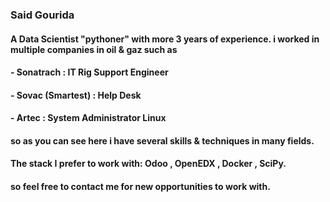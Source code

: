 ### Said Gourida

#### A Data Scientist "pythoner" with more 3 years of experience. i worked in multiple companies in oil & gaz such as 
####   - Sonatrach : IT Rig Support Engineer
####   - Sovac (Smartest) : Help Desk
####   - Artec :  System Administrator Linux
#### so as you can see here i have several skills & techniques in many fields.
#### The stack I prefer to work with: Odoo , OpenEDX , Docker , SciPy.
#### so feel free to contact me for new opportunities to work with.
